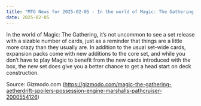 ```yaml
---
title: "MTG News for 2025-02-05 - In the world of Magic: The Gathering, it’s not unc..."
date: 2025-02-05
---
```


In the world of Magic: The Gathering, it’s not uncommon to see a set release with a sizable number of cards, just as a reminder that things are a little more crazy than they usually are. In addition to the usual set-wide cards, expansion packs come with new additions to the core set, and while you don’t have to play Magic to benefit from the new cards introduced with the box, the new set does give you a better chance to get a head start on deck construction.

Source: Gizmodo.com (https://gizmodo.com/magic-the-gathering-aetherdrift-spoilers-possession-engine-marshalls-pathcruiser-2000554126)
